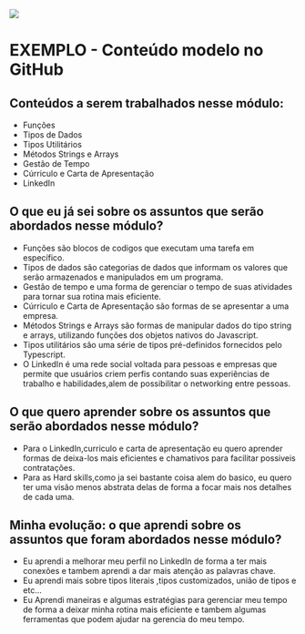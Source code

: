 ![](https://i.imgur.com/xG74tOh.png)

# EXEMPLO - Conteúdo modelo no GitHub

## Conteúdos a serem trabalhados nesse módulo:

- Funções
- Tipos de Dados
- Tipos Utilitários
- Métodos Strings e Arrays
- Gestão de Tempo
- Cúrriculo e Carta de Apresentação
- LinkedIn

## O que eu já sei sobre os assuntos que serão abordados nesse módulo?

- Funções são blocos de codigos que executam uma tarefa em específico.
- Tipos de dados são categorias de dados que informam os valores que serão armazenados e manipulados em um programa.
- Gestão de tempo e uma forma de gerenciar o tempo de suas atividades para tornar sua rotina mais eficiente.
- Cúrriculo e Carta de Apresentação são formas de se apresentar a uma empresa.
- Métodos Strings e Arrays são formas de manipular dados do tipo string e arrays, utilizando funções dos objetos nativos do Javascript.
- Tipos utilitários são uma série de tipos pré-definidos fornecidos pelo Typescript.
- O LinkedIn é uma rede social voltada para pessoas e empresas que permite que usuários criem perfis contando suas experiências de trabalho e habilidades,alem de possibilitar o networking entre pessoas.

## O que quero aprender sobre os assuntos que serão abordados nesse módulo?

- Para o LinkedIn,curriculo e carta de apresentação eu quero aprender formas de deixa-los mais eficientes e chamativos para facilitar possiveis contratações.
- Para as Hard skills,como ja sei bastante coisa alem do basico, eu quero ter uma visão menos abstrata delas de forma a focar mais nos detalhes de cada uma.

## Minha evolução: o que aprendi sobre os assuntos que foram abordados nesse módulo?

- Eu aprendi a melhorar meu perfil no LinkedIn de forma a ter mais conexões e tambem aprendi a dar mais atenção as palavras chave.
- Eu aprendi mais sobre tipos literais ,tipos customizados, união de tipos e etc...
- Eu Aprendi maneiras e algumas estratégias para gerenciar meu tempo de forma a deixar minha rotina mais eficiente e tambem algumas ferramentas que podem ajudar na gerencia do meu tempo.

